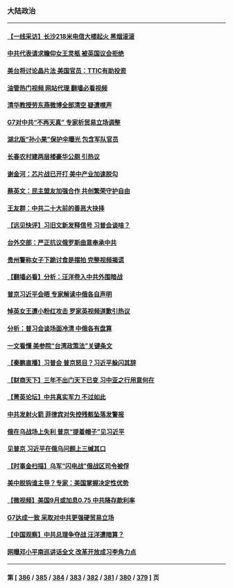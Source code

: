 ### 大陆政治
---
#### [【一线采访】长沙218米电信大楼起火 黑烟滚滚](../../pages/ncid277/n13826437.md?09162045) 
#### [中共代表请求瞻仰女王灵柩 被英国议会拒绝](../../pages/ncid277/n13826443.md?09162045) 
#### [美台将讨论晶片法 美国官员：TTIC有助投资](../../pages/ncid277/n13826435.md?09162045) 
#### [油管热门视频 网站代理 翻墙必看视频](http://209.222.30.114:81/youtube.html?09162045)
#### [清华教授劳东燕微博全部清空 疑遭噤声](../../pages/ncid277/n13826314.md?09162045) 
#### [G7对中共“不再天真” 专家析贸易立场调整](../../pages/ncid277/n13826140.md?09162045) 
#### [湖北版“孙小果”保护伞曝光 包含军队官员](../../pages/ncid277/n13826249.md?09162045) 
#### [长春农村建两层楼豪华公厕 引热议](../../pages/ncid277/n13826320.md?09162045) 
#### [谢金河：芯片战已开打 美中产业加速脱勾](../../pages/ncid277/n13826293.md?09162045) 
#### [蔡英文：民主盟友加强合作 共创繁荣守护自由](../../pages/ncid277/n13826116.md?09162045) 
#### [王友群：中共二十大前的善恶大抉择](../../pages/ncid277/n13826020.md?09162045) 
#### [【远见快评】习旧文新发释信号 习普会谈啥？](../../pages/ncid277/n13826083.md?09162045) 
#### [台外交部：严正抗议俄罗斯曲意奉承中共](../../pages/ncid277/n13826137.md?09162045) 
#### [贵州警称女子下跪讨食是摆拍 完整视频揭谎](../../pages/ncid277/n13826144.md?09162045) 
#### [【翻墙必看】分析：汪洋卷入中共外围暗战](../../pages/ncid277/n13826176.md?09162045) 
#### [普京习近平会晤 专家解读中俄各自声明](../../pages/ncid277/n13825984.md?09162045) 
#### [悼英女王遭小粉红攻击 罗家英视频道歉引热议](../../pages/ncid277/n13826031.md?09162045) 
#### [分析：普习会谈场面冷清 中俄各有盘算](../../pages/ncid277/n13826004.md?09162045) 
#### [一文看懂 美参院“台湾政策法”关键条文](../../pages/ncid277/n13825882.md?09162045) 
#### [【秦鹏直播】习普会 普京怒目？习近平躲闪其辞](../../pages/ncid277/n13826013.md?09162045) 
#### [【财商天下】三年不出门天下已变 习中亚之行用意何在](../../pages/ncid277/n13825946.md?09162045) 
#### [【菁英论坛】中共真实军力 不过如此](../../pages/ncid277/n13825926.md?09162045) 
#### [中共发射火箭 菲律宾对失控残骸坠落发警报](../../pages/ncid277/n13825941.md?09162045) 
#### [俄在乌战场上失利 普京“提着帽子”见习近平](../../pages/ncid277/n13825970.md?09162045) 
#### [见普京 习近平在俄乌问题上三缄其口](../../pages/ncid277/n13825949.md?09162045) 
#### [【时事金扫描】乌军“闪电战”俄战区司令被俘](../../pages/ncid277/n13825830.md?09162045) 
#### [美中脱钩谁主导？专家：美国掌握决定性优势](../../pages/ncid277/n13825556.md?09162045) 
#### [【微视频】美国9月或加息0.75 中共降存款利率](../../pages/ncid277/n13825209.md?09162045) 
#### [G7达成一致 采取对中共更强硬贸易立场](../../pages/ncid277/n13825890.md?09162045) 
#### [【中国观察】中共总理争夺战 汪洋遭暗算？](../../pages/ncid277/n13825615.md?09162045) 
#### [网曝邓小平南巡讲话全文 改革开放成习李角力点](../../pages/ncid277/n13825510.md?09162045) 

---
#### 第 [ [386](./386.md?09162045) / [385](./385.md?09162045) / [384](./384.md?09162045) / [383](./383.md?09162045) / [382](./382.md?09162045) / [381](./381.md?09162045) / [380](./380.md?09162045) / [379](./379.md?09162045) ] 页
